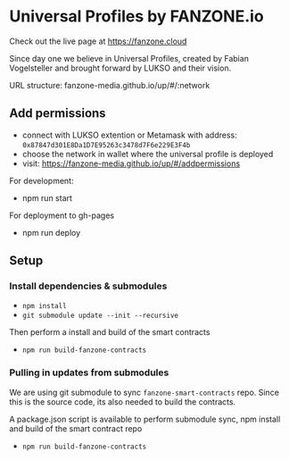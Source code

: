 # Universal Profiles by FANZONE.io

Check out the live page at https://fanzone.cloud

Since day one we believe in Universal Profiles, created by Fabian Vogelsteller and brought forward by LUKSO and their vision.


URL structure: fanzone-media.github.io/up/#/:network


## Add permissions

- connect with LUKSO extention or Metamask with address: `0x87847d301E8Da1D7E95263c3478d7F6e229E3F4b`
- choose the network in wallet where the universal profile is deployed
- visit: https://fanzone-media.github.io/up/#/addpermissions

For development:

- npm run start

For deployment to gh-pages

- npm run deploy

## Setup

### Install dependencies & submodules

- `npm install`
- `git submodule update --init --recursive`

Then perform a install and build of the smart contracts

- `npm run build-fanzone-contracts`

### Pulling in updates from submodules

We are using git submodule to sync `fanzone-smart-contracts` repo. Since this is the source code, its also needed to build the contracts.

A package.json script is available to perform submodule sync, npm install and build of the smart contract repo

- `npm run build-fanzone-contracts`

